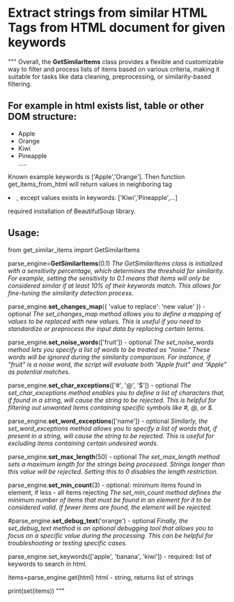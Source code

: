 # Extract strings from similar HTML Tags from HTML document for given keywords

"""
Overall, the **GetSimilarItems** class provides a flexible and customizable way to filter and process lists of items based on various criteria, making it suitable for tasks like data cleaning, preprocessing, or similarity-based filtering.



## For example in html exists list, table or other DOM structure:

<ul>
<li>Apple</li>
<li>Orange</li>
<li>Kiwi</li>
<li>Pineapple</li>
.....
</ul>

Known example keywords is ['Apple','Orange'].
Then function get_items_from_html will return values in neighboring tag <li>, except values exists in keywords: ['Kiwi','Pineapple',...]


required installation of BeautifulSoup library.



## Usage:



from get_similar_items import GetSimilarItems


parse_engine=**GetSimilarItems**(0.1)
*The GetSimilarItems class is initialized with a sensitivity percentage, which determines the threshold for similarity. For example, setting the sensitivity to 0.1 means that items will only be considered similar if at least 10% of their keywords match. This allows for fine-tuning the similarity detection process.*

parse_engine.**set_changes_map**({ 'value to replace': 'new value' }) - optional
*The set_changes_map method allows you to define a mapping of values to be replaced with new values. This is useful if you need to standardize or preprocess the input data by replacing certain terms.*

parse_engine.**set_noise_words**(['fruit']) - optional
*The set_noise_words method lets you specify a list of words to be treated as "noise." These words will be ignored during the similarity comparison. For instance, if "fruit" is a noise word, the script will evaluate both "Apple fruit" and "Apple" as potential matches.*

parse_engine.**set_char_exceptions**(['#', '@', '$']) - optional
*The set_char_exceptions method enables you to define a list of characters that, if found in a string, will cause the string to be rejected. This is helpful for filtering out unwanted items containing specific symbols like #, @, or $.*

parse_engine.**set_word_exceptions**(['name']) - optional
*Similarly, the set_word_exceptions method allows you to specify a list of words that, if present in a string, will cause the string to be rejected. This is useful for excluding items containing certain undesired words.*

parse_engine.**set_max_length**(50) - optional
*The set_max_length method sets a maximum length for the strings being processed. Strings longer than this value will be rejected. Setting this to 0 disables the length restriction.*

parse_engine.**set_min_count**(3) - optional: minimum items found in element, if less - all items rejecting
*The set_min_count method defines the minimum number of items that must be found in an element for it to be considered valid. If fewer items are found, the element will be rejected.*

#parse_engine.**set_debug_text**('orange') - optional
*Finally, the set_debug_text method is an optional debugging tool that allows you to focus on a specific value during the processing. This can be helpful for troubleshooting or testing specific cases.*

parse_engine.set_keywords(['apple', 'banana', 'kiwi']) - required: list of keywords to search in html.


items=parse_engine.get(html)   html - string, returns list of strings


print(set(items))
"""
